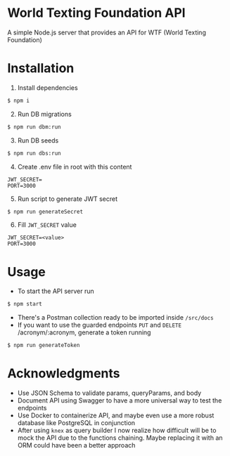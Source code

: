 # World Texting Foundation API
A simple Node.js server that provides an API for WTF (World Texting Foundation)

# Installation
1. Install dependencies
```bash
$ npm i
```
2. Run DB migrations
```bash
$ npm run dbm:run
```
3. Run DB seeds
```bash
$ npm run dbs:run
```
4. Create .env file in root with this content
```
JWT_SECRET=
PORT=3000
```
5. Run script to generate JWT secret
```bash
$ npm run generateSecret
```
6. Fill `JWT_SECRET` value
```
JWT_SECRET=<value>
PORT=3000
```

# Usage
- To start the API server run
```bash
$ npm start
```
- There's a Postman collection ready to be imported inside `/src/docs`
- If you want to use the guarded endpoints `PUT` and `DELETE` /acronym/:acronym, generate a token running
```bash
$ npm run generateToken
```

# Acknowledgments
- Use JSON Schema to validate params, queryParams, and body
- Document API using Swagger to have a more universal way to test the endpoints
- Use Docker to containerize API, and maybe even use a more robust database like PostgreSQL in conjunction
- After using `knex` as query builder I now realize how difficult will be to mock the API due to the functions chaining. Maybe replacing it with an ORM could have been a better approach
